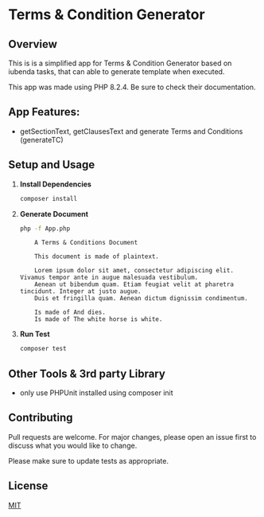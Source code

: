# Terms & Condition Generator

## Overview

This is is a simplified app for Terms & Condition Generator based on iubenda tasks, that can able to generate template when executed.

This app was made using PHP 8.2.4. Be sure to check their documentation.

## App Features:

-   getSectionText, getClausesText and generate Terms and Conditions (generateTC)

## Setup and Usage

1. **Install Dependencies**

    ```bash
    composer install
    ```

2. **Generate Document**

    ```bash
    php -f App.php
    ```

    ```output
        A Terms & Conditions Document

        This document is made of plaintext.

        Lorem ipsum dolor sit amet, consectetur adipiscing elit. Vivamus tempor ante in augue malesuada vestibulum.
        Aenean ut bibendum quam. Etiam feugiat velit at pharetra tincidunt. Integer at justo augue.
        Duis et fringilla quam. Aenean dictum dignissim condimentum.

        Is made of And dies.
        Is made of The white horse is white.
    ```

3. **Run Test**

    ```bash
    composer test
    ```

## Other Tools & 3rd party Library

-   only use PHPUnit installed using composer init

## Contributing

Pull requests are welcome. For major changes, please open an issue first
to discuss what you would like to change.

Please make sure to update tests as appropriate.

## License

[MIT](https://choosealicense.com/licenses/mit/)
